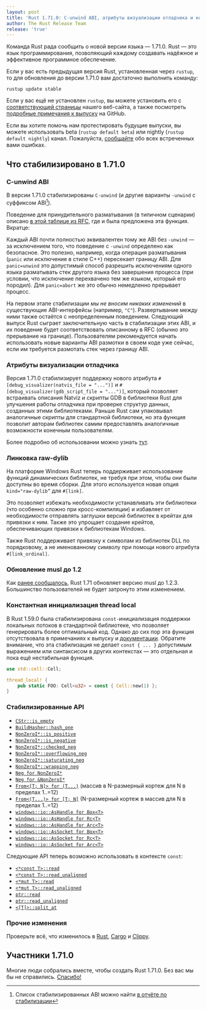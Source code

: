 ```yaml
---
layout: post
title: 'Rust 1.71.0: C-unwind ABI, атрибуты визуализации отладчика и константная инициализация thread local'
author: The Rust Release Team
release: 'true'
---
```


Команда Rust рада сообщить о новой версии языка — 1.71.0. Rust — это язык программирования, позволяющий каждому создавать надёжное и эффективное программное обеспечение.

Если у вас есть предыдущая версия Rust, установленная через `rustup`, то для обновления до версии 1.71.0 вам достаточно выполнить команду:

```console
rustup update stable
```

Если у вас ещё не установлен `rustup`, вы можете установить его с [соответствующей страницы](https://www.rust-lang.org/install.html) нашего веб-сайта, а также посмотреть [подробные примечания к выпуску](https://github.com/rust-lang/rust/releases/tag/1.71.0) на GitHub.

Если вы хотите помочь нам протестировать будущие выпуски, вы можете использовать beta (`rustup default beta`) или nightly (`rustup default nightly`) канал. Пожалуйста, [сообщайте](https://github.com/rust-lang/rust/issues/new/choose) обо всех встреченных вами ошибках.

## Что стабилизировано в 1.71.0

### C-unwind ABI

В версии 1.71.0 стабилизированы `C-unwind` (и другие варианты `-unwind` с суффиксом ABI[^1]).

Поведение для принудительного разматывания (в типичном сценарии) описано [в этой таблице из RFC], где и была предложена эта функция. Вкратце:

Каждый ABI почти полностью эквивалентен тому же ABI без `-unwind` — за исключением того, что поведение с `-unwind` определено как безопасное. Это полезно, например, когда операция разматывания (`panic` или исключение в стиле C++) пересекает границу ABI. Для `panic=unwind` это допустимый способ разрешить исключениям одного языка разматывать стек другого языка без завершения процесса (при условии, что исключение перехвачено тем же языком, который его породил). Для `panic=abort` же это обычно немедленно прерывает процесс.

На первом этапе стабилизации *мы не вносим никаких изменений* в существующие ABI-интерфейсы (например, `"C"`). Развертывание между ними также остаётся с неопределенным поведением. Следующий выпуск Rust сыграет заключительную часть в стабилизации этих ABI, и их поведение будет соответствовать описанному в RFC (обычно это прерывание на границе). Пользователям рекомендуется начать использовать новые варианты ABI размотки в своем коде уже сейчас, если им требуется размотать стек через границу ABI.

### Атрибуты визуализации отладчика

Версия 1.71.0 стабилизирует поддержку нового атрибута `#[debug_visualizer(natvis_file = "...")]` и `#[debug_visualizer(gdb_script_file = "...")]`, который позволяет встраивать описания Natviz и скрипты GDB в библиотеки Rust для улучшения работы отладчика при проверке структур данных, созданных этими библиотеками. Раньше Rust сам упаковывал аналогичные скрипты для стандартной библиотеки, но эта функция позволит авторам библиотек самим предоставлять аналогичные возможности конечным пользователям.

Более подробно об использовании можно узнать [тут](https://doc.rust-lang.org/nightly/reference/attributes/debugger.html#the-debugger_visualizer-attribute).

### Линковка raw-dylib

На платформе Windows Rust теперь поддерживает использование функций динамических библиотек, не требуя при этом, чтобы они были доступны во время сборки. Для этого используется новая опция `kind="raw-dylib”` для `#[link]`.

Это позволяет избежать необходимости устанавливать эти библиотеки (что особенно сложно при кросс-компиляции) и избавляет от необходимости отправлять заглушки версий библиотек в крейтах для привязки к ним. Также это упрощает создание крейтов, обеспечивающих привязки к библиотекам Windows.

Также Rust поддерживает привязку к символам из библиотек DLL по порядковому, а не именованному символу при помощи нового атрибута `#[link_ordinal]`.

### Обновление musl до 1.2

Как [ранее сообщалось](https://blog.rust-lang.org/2023/05/09/Updating-musl-targets.html), Rust 1.71 обновляет версию musl до 1.2.3. Большинство пользователей не будет затронуто этим изменением.

### Константная инициализация thread local

В Rust 1.59.0 была стабилизирована `const-`инициализация поддержки локальных потоков в стандартной библиотеке, что позволяет генерировать более оптимальный код. Однако до сих пор эта функция отсутствовала в примечаниях к выпуску и [документации](https://doc.rust-lang.org/stable/std/macro.thread_local.html). Обратите внимание, что эта стабилизация не делает `const { ... }` допустимым выражением или синтаксисом в других контекстах — это отдельная и пока ещё нестабильная функция.

```rust
use std::cell::Cell;

thread_local! {
    pub static FOO: Cell<u32> = const { Cell::new(1) };
}
```

### Стабилизированные API

- [`CStr::is_empty`](https://doc.rust-lang.org/stable/std/ffi/struct.CStr.html#method.is_empty)
- [`BuildHasher::hash_one`](https://doc.rust-lang.org/stable/std/hash/trait.BuildHasher.html#method.hash_one)
- [`NonZeroI*::is_positive`](https://doc.rust-lang.org/stable/std/num/struct.NonZeroI32.html#method.is_positive)
- [`NonZeroI*::is_negative`](https://doc.rust-lang.org/stable/std/num/struct.NonZeroI32.html#method.is_negative)
- [`NonZeroI*::checked_neg`](https://doc.rust-lang.org/stable/std/num/struct.NonZeroI32.html#method.checked_neg)
- [`NonZeroI*::overflowing_neg`](https://doc.rust-lang.org/stable/std/num/struct.NonZeroI32.html#method.overflowing_neg)
- [`NonZeroI*::saturating_neg`](https://doc.rust-lang.org/stable/std/num/struct.NonZeroI32.html#method.saturating_neg)
- [`NonZeroI*::wrapping_neg`](https://doc.rust-lang.org/stable/std/num/struct.NonZeroI32.html#method.wrapping_neg)
- [`Neg for NonZeroI*`](https://doc.rust-lang.org/stable/std/num/struct.NonZeroI32.html#impl-Neg-for-NonZeroI32)
- [`Neg for &NonZeroI*`](https://doc.rust-lang.org/stable/std/num/struct.NonZeroI32.html#impl-Neg-for-%26NonZeroI32)
- [`From<[T; N]> for (T...)`](https://doc.rust-lang.org/stable/std/primitive.array.html#impl-From%3C%5BT;+1%5D%3E-for-(T,)) (массив в N-размерный кортеж для N в пределах 1..=12)
- [`From<(T...)> for [T; N]`](https://doc.rust-lang.org/stable/std/primitive.array.html#impl-From%3C(T,)%3E-for-%5BT;+1%5D) (N-размерный кортеж в массив для N в пределах 1..=12)
- [`windows::io::AsHandle for Box<T>`](https://doc.rust-lang.org/stable/std/os/windows/io/trait.AsHandle.html#impl-AsHandle-for-Box%3CT%3E)
- [`windows::io::AsHandle for Rc<T>`](https://doc.rust-lang.org/stable/std/os/windows/io/trait.AsHandle.html#impl-AsHandle-for-Rc%3CT%3E)
- [`windows::io::AsHandle for Arc<T>`](https://doc.rust-lang.org/stable/std/os/windows/io/trait.AsHandle.html#impl-AsHandle-for-Arc%3CT%3E)
- [`windows::io::AsSocket for Box<T>`](https://doc.rust-lang.org/stable/std/os/windows/io/trait.AsSocket.html#impl-AsSocket-for-Box%3CT%3E)
- [`windows::io::AsSocket for Rc<T>`](https://doc.rust-lang.org/stable/std/os/windows/io/trait.AsSocket.html#impl-AsSocket-for-Rc%3CT%3E)
- [`windows::io::AsSocket for Arc<T>`](https://doc.rust-lang.org/stable/std/os/windows/io/trait.AsSocket.html#impl-AsSocket-for-Arc%3CT%3E)

Следующие API теперь возможно использовать в контексте `const`:

- [`<*const T>::read`](https://doc.rust-lang.org/stable/std/primitive.pointer.html#method.read)
- [`<*const T>::read_unaligned`](https://doc.rust-lang.org/stable/std/primitive.pointer.html#method.read_unaligned)
- [`<*mut T>::read`](https://doc.rust-lang.org/stable/std/primitive.pointer.html#method.read-1)
- [`<*mut T>::read_unaligned`](https://doc.rust-lang.org/stable/std/primitive.pointer.html#method.read_unaligned-1)
- [`ptr::read`](https://doc.rust-lang.org/stable/std/ptr/fn.read.html)
- [`ptr::read_unaligned`](https://doc.rust-lang.org/stable/std/ptr/fn.read_unaligned.html)
- [`<[T]>::split_at`](https://doc.rust-lang.org/stable/std/primitive.slice.html#method.split_at)

### Прочие изменения

Проверьте всё, что изменилось в [Rust](https://github.com/rust-lang/rust/releases/tag/1.71.0), [Cargo](https://github.com/rust-lang/cargo/blob/master/CHANGELOG.md#cargo-171-2023-07-13) и [Clippy](https://github.com/rust-lang/rust-clippy/blob/master/CHANGELOG.md#rust-171).

## Участники 1.71.0

Многие люди собрались вместе, чтобы создать Rust 1.71.0. Без вас мы бы не справились. [Спасибо!](https://thanks.rust-lang.org/rust/1.71.0/)

[^1]: Список стабилизированных ABI можно найти [в отчёте по стабилизации](https://github.com/rust-lang/rust/issues/74990#issuecomment-1363473645)


[в этой таблице из RFC]: https://github.com/rust-lang/rfcs/blob/master/text/2945-c-unwind-abi.md#abi-boundaries-and-unforced-unwinding